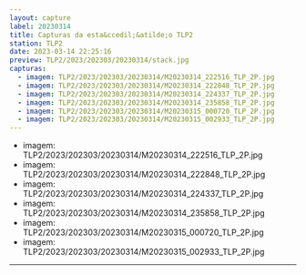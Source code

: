 ```yaml
---
layout: capture
label: 20230314
title: Capturas da esta&ccedil;&atilde;o TLP2
station: TLP2
date: 2023-03-14 22:25:16
preview: TLP2/2023/202303/20230314/stack.jpg
capturas:
  - imagem: TLP2/2023/202303/20230314/M20230314_222516_TLP_2P.jpg
  - imagem: TLP2/2023/202303/20230314/M20230314_222848_TLP_2P.jpg
  - imagem: TLP2/2023/202303/20230314/M20230314_224337_TLP_2P.jpg
  - imagem: TLP2/2023/202303/20230314/M20230314_235858_TLP_2P.jpg
  - imagem: TLP2/2023/202303/20230314/M20230315_000720_TLP_2P.jpg
  - imagem: TLP2/2023/202303/20230314/M20230315_002933_TLP_2P.jpg
---
```

  - imagem: TLP2/2023/202303/20230314/M20230314_222516_TLP_2P.jpg
  - imagem: TLP2/2023/202303/20230314/M20230314_222848_TLP_2P.jpg
  - imagem: TLP2/2023/202303/20230314/M20230314_224337_TLP_2P.jpg
  - imagem: TLP2/2023/202303/20230314/M20230314_235858_TLP_2P.jpg
  - imagem: TLP2/2023/202303/20230314/M20230315_000720_TLP_2P.jpg
  - imagem: TLP2/2023/202303/20230314/M20230315_002933_TLP_2P.jpg
---
